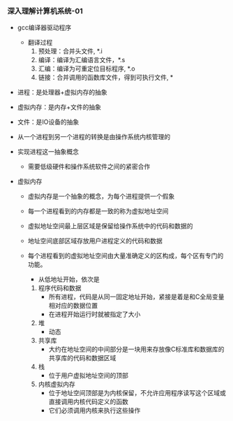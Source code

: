 ### 深入理解计算机系统-01

 * gcc编译器驱动程序
   + 翻译过程
      1. 预处理：合并头文件, *.i
      2. 编译：编译为汇编语言文件，*.s
      3. 汇编：编译为可重定位目标程序, *.o
      4. 链接：合并调用的函数库文件，得到可执行文件, *
      
 * 进程：是处理器+虚拟内存的抽象
 * 虚拟内存：是内存+文件的抽象
 * 文件：是IO设备的抽象
      
 * 从一个进程到另一个进程的转换是由操作系统内核管理的
 
 * 实现进程这一抽象概念
   + 需要低级硬件和操作系统软件之间的紧密合作
   
 * 虚拟内存
   + 虚拟内存是一个抽象的概念，为每个进程提供一个假象
   + 每一个进程看到的内存都是一致的称为虚拟地址空间
   
   + 虚拟地址空间最上层区域是保留给操作系统中的代码和数据的
   + 地址空间底部区域存放用户进程定义的代码和数据
   + 每个进程看到的虚拟地址空间由大量准确定义的区构成，每个区有专门的功能。
      - 从低地址开始，依次是
      1. 程序代码和数据
         - 所有进程，代码是从同一固定地址开始，紧接是着是和C全局变量相对应的数据位置
         - 在进程开始运行时就被指定了大小
      2. 堆
         - 动态
      3. 共享库
         - 大约在地址空间的中间部分是一块用来存放像C标准库和数据库的共享库的代码和数据区域
      4. 栈
         - 位于用户虚拟地址空间的顶部
      5. 内核虚拟内存
         - 位于地址空间顶部是为内核保留，不允许应用程序读写这个区域或直接调用内核代码定义的函数
         - 它们必须调用内核来执行这些操作
         
  

